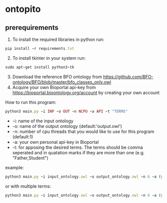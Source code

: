 # ontopito

## prerequirements

1. To install the required libraries in python run:
```ruby
pip install -r requirements.txt
```
2. To install tkinter in your system run:
```ruby
sudo apt-get install python3-tk
```
3. Download the reference BFO ontology from https://github.com/BFO-ontology/BFO/blob/master/bfo_classes_only.owl 
4. Acquire your own Bioportal api-key from https://bioportal.bioontology.org/account by creating your own account

How to run this program:
```ruby
python3 main.py -i INP -o OUT -n NCPU -a API -t "TERMS"
```

- \-i: name of the input ontology
- \-o: name of the output ontology (default:'output.owl')
- \-n: number of cpu threads that you would like to use for this program (default:1)
- \-a: your own personal api-key in Bioportal
- \-t: for apposing the desired terms. The terms should be comma seperated and in quatation marks if they are more than one (e.g. "Father,Student")

example:
```ruby
python3 main.py -i input_ontology.owl -o output_ontology.owl -n 6 -a (your api-key) -t Human
```
or with multiple terms:

```ruby
python3 main.py -i input_ontology.owl -o output_ontology.owl -n 6 -a (your api-key) -t "Father,Student"
```
